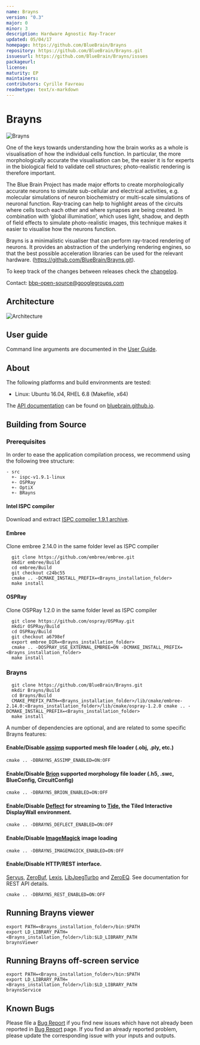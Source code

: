 ```yaml
---
name: Brayns
version: "0.3"
major: 0
minor: 3
description: Hardware Agnostic Ray-Tracer
updated: 05/04/17
homepage: https://github.com/BlueBrain/Brayns
repository: https://github.com/BlueBrain/Brayns.git
issuesurl: https://github.com/BlueBrain/Brayns/issues
packageurl: 
license: 
maturity: EP
maintainers: 
contributors: Cyrille Favreau
readmetype: text/x-markdown
---
```

# Brayns

![Brayns](doc/images/Brayns.png)

One of the keys towards understanding how the brain works as a whole is
visualisation of how the individual cells function. In particular, the more
morphologically accurate the visualisation can be, the easier it is for experts
in the biological field to validate cell structures; photo-realistic rendering
is therefore important.

The Blue Brain Project has made major efforts to create morphologically accurate
neurons to simulate sub-cellular and electrical activities, e.g. molecular
simulations of neuron biochemistry or multi-scale simulations of neuronal
function. Ray-tracing can help to highlight areas of the circuits where cells
touch each other and where synapses are being created. In combination with
‘global illumination’, which uses light, shadow, and depth of field effects to
simulate photo-realistic images, this technique makes it easier to visualise how
the neurons function.

Brayns is a minimalistic visualiser that can perform ray-traced rendering of
neurons. It provides an abstraction of the underlying rendering engines, so that
the best possible acceleration libraries can be used for the relevant hardware.
(https://github.com/BlueBrain/Brayns.git).

To keep track of the changes between releases check the [changelog](doc/Changelog.md).

Contact: bbp-open-source@googlegroups.com

## Architecture

![Architecture](doc/images/Architecture.png)

## User guide

Command line arguments are documented in the [User Guide](doc/UserGuide.md).

## About

The following platforms and build environments are tested:

* Linux: Ubuntu 16.04, RHEL 6.8 (Makefile, x64)

The [API documentation](http://bluebrain.github.io/Brayns-0.1/index.html)
can be found on [bluebrain.github.io](http://bluebrain.github.io/).

## Building from Source

### Prerequisites

In order to ease the application compilation process, we recommend using the
following tree structure:

```
- src
  +- ispc-v1.9.1-linux
  +- OSPRay
  +- OptiX
  +- BRayns
```

#### Intel ISPC compiler

Download and extract [ISPC compiler 1.9.1 archive](https://ispc.github.io/downloads.html).

#### Embree

Clone embree 2.14.0 in the same folder level as ISPC compiler

```
  git clone https://github.com/embree/embree.git
  mkdir embree/Build
  cd embree/Build
  git checkout c24bc55
  cmake .. -DCMAKE_INSTALL_PREFIX=<Brayns_installation_folder>
  make install
```

#### OSPRay

Clone OSPRay 1.2.0 in the same folder level as ISPC compiler

```
  git clone https://github.com/ospray/OSPRay.git
  mkdir OSPRay/Build
  cd OSPRay/Build
  git checkout a6798ef
  export embree_DIR=<Brayns_installation_folder>
  cmake .. -DOSPRAY_USE_EXTERNAL_EMBREE=ON -DCMAKE_INSTALL_PREFIX=<Brayns_installation_folder>
  make install
```

### Brayns

```
  git clone https://github.com/BlueBrain/Brayns.git
  mkdir Brayns/Build
  cd Brayns/Build
  CMAKE_PREFIX_PATH=<Brayns_installation_folder>/lib/cmake/embree-2.14.0:<Brayns_installation_folder>/lib/cmake/ospray-1.2.0 cmake .. -DCMAKE_INSTALL_PREFIX=<Brayns_installation_folder>
  make install
```

A number of dependencies are optional, and are related to some specific Brayns
features:

#### Enable/Disable [assimp](https://github.com/assimp/assimp) supported mesh file loader (.obj, .ply, etc.)
```
cmake .. -DBRAYNS_ASSIMP_ENABLED=ON:OFF
```

#### Enable/Disable [Brion](https://github.com/BlueBrain/Brion) supported morphology file loader (.h5, .swc, BlueConfig, CircuitConfig)
```
cmake .. -DBRAYNS_BRION_ENABLED=ON:OFF
```

#### Enable/Disable [Deflect](https://github.com/BlueBrain/Deflect) for streaming to [Tide](https://github.com/BlueBrain/Tide), the Tiled Interactive DisplayWall environment.
```
cmake .. -DBRAYNS_DEFLECT_ENABLED=ON:OFF
```

#### Enable/Disable [ImageMagick](http://www.imagemagick.org) image loading
```
cmake .. -DBRAYNS_IMAGEMAGICK_ENABLED=ON:OFF
```

#### Enable/Disable HTTP/REST interface.
 [Servus](https://github.com/HBPVIS/Servus),
 [ZeroBuf](https://github.com/HBPVIS/ZeroBuf),
 [Lexis](https://github.com/HBPVIS/Lexis),
 [LibJpegTurbo](http://libjpeg-turbo.virtualgl.org) and
 [ZeroEQ](https://github.com/HBPVIS/ZeroEQ).
 See documentation for REST API details.
```
cmake .. -DBRAYNS_REST_ENABLED=ON:OFF
```

## Running Brayns viewer

```
export PATH=<Brayns_installation_folder>/bin:$PATH
export LD_LIBRARY_PATH=<Brayns_installation_folder>/lib:$LD_LIBRARY_PATH
braynsViewer
```

## Running Brayns off-screen service

```
export PATH=<Brayns_installation_folder>/bin:$PATH
export LD_LIBRARY_PATH=<Brayns_installation_folder>/lib:$LD_LIBRARY_PATH
braynsService
```

## Known Bugs

Please file a [Bug Report](https://github.com/BlueBrain/Brayns/issues) if you
find new issues which have not already been reported in
[Bug Report](https://github.com/BlueBrain/Brayns/issues) page. If you find an
already reported problem, please update the corresponding issue with your inputs
and outputs.

